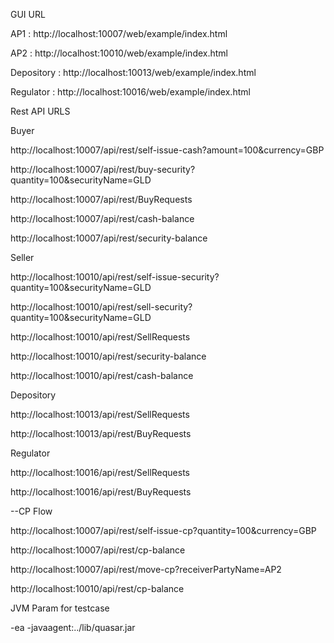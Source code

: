 
GUI URL  

AP1  :   http://localhost:10007/web/example/index.html

AP2   :  http://localhost:10010/web/example/index.html

Depository  : http://localhost:10013/web/example/index.html

Regulator  :  http://localhost:10016/web/example/index.html

Rest API URLS

Buyer

http://localhost:10007/api/rest/self-issue-cash?amount=100&currency=GBP

http://localhost:10007/api/rest/buy-security?quantity=100&securityName=GLD


http://localhost:10007/api/rest/BuyRequests

http://localhost:10007/api/rest/cash-balance

http://localhost:10007/api/rest/security-balance



Seller

http://localhost:10010/api/rest/self-issue-security?quantity=100&securityName=GLD

http://localhost:10010/api/rest/sell-security?quantity=100&securityName=GLD

http://localhost:10010/api/rest/SellRequests

http://localhost:10010/api/rest/security-balance

http://localhost:10010/api/rest/cash-balance





Depository

http://localhost:10013/api/rest/SellRequests

http://localhost:10013/api/rest/BuyRequests


Regulator

http://localhost:10016/api/rest/SellRequests

http://localhost:10016/api/rest/BuyRequests


--CP Flow

http://localhost:10007/api/rest/self-issue-cp?quantity=100&currency=GBP

http://localhost:10007/api/rest/cp-balance

http://localhost:10007/api/rest/move-cp?receiverPartyName=AP2

http://localhost:10010/api/rest/cp-balance


JVM Param for testcase

-ea -javaagent:../lib/quasar.jar
